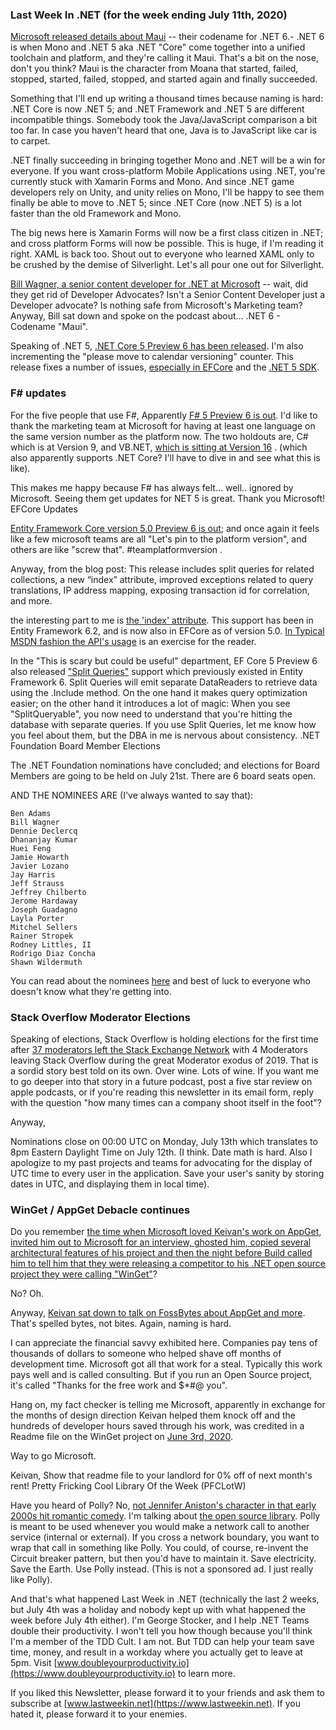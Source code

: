 ### Last Week In .NET (for the week ending July 11th, 2020)

[Microsoft released details about Maui](https://www.infoworld.com/article/3544632/microsoft-unveils-net-maui-for-cross-platform-apps.html) -- their codename for .NET 6.- .NET 6 is when Mono and .NET 5 aka .NET "Core" come together into a unified toolchain and platform, and they're calling it Maui. That's a bit on the nose, don't you think? Maui is the character from Moana that started, failed, stopped, started, failed, stopped, and started again and finally succeeded.

Something that I'll end up writing a thousand times because naming is hard: .NET Core is now .NET 5; and .NET Framework and .NET 5 are different incompatible things. Somebody took the Java/JavaScript comparison a bit too far. In case you haven't heard that one, Java is to JavaScript like car is to carpet.

.NET finally succeeding in bringing together Mono and .NET will be a win for everyone. If you want cross-platform Mobile Applications using .NET, you're currently stuck with Xamarin Forms and Mono. And since .NET game developers rely on Unity, and unity relies on Mono, I'll be happy to see them finally be able to move to .NET 5; since .NET Core (now .NET 5) is a lot faster than the old Framework and Mono.

The big news here is Xamarin Forms will now be a first class citizen in .NET; and cross platform Forms will now be possible. This is huge, if I'm reading it right. XAML is back too. Shout out to everyone who learned XAML only to be crushed by the demise of Silverlight. Let's all pour one out for Silverlight.

[Bill Wagner, a senior content developer for .NET at Microsoft](https://www.linkedin.com/in/billwwagner/) -- wait, did they get rid of Developer Advocates? Isn't a Senior Content Developer just a Developer advocate? Is nothing safe from Microsoft's Marketing team? Anyway, Bill sat down and spoke on the <no dogma /> podcast about... .NET 6 - Codename "Maui".

Speaking of .NET 5, [.NET Core 5 Preview 6 has been released](https://github.com/dotnet/core/blob/master/release-notes/5.0/preview/5.0.0-preview.6.md). I'm also incrementing the "please move to calendar versioning" counter. This release fixes a number of issues, [especially in EFCore](https://github.com/dotnet/efcore/issues?q=is%3Aissue+milestone%3A5.0.0-preview6+is%3Aclosed+label%3Atype-bug+is%3Aclosed) and the [.NET 5 SDK](https://github.com/dotnet/sdk/issues?q=is%3Aissue+is%3Aclosed+milestone%3A5.0.1xx+is%3Aclosed).


### F# updates

For the five people that use F#, Apparently [F# 5 Preview 6 is out](https://devblogs.microsoft.com/dotnet/f-5-and-f-tools-update-for-june/). I'd like to thank the marketing team at Microsoft for having at least one language on the same version number as the platform now. The two holdouts are, C# which is at Version 9, and VB.NET, [which is sitting at Version 16](https://en.wikipedia.org/wiki/Visual_Basic_.NET#2019_(VB_16.0)) . (which also apparently supports .NET Core? I'll have to dive in and see what this is like).

This makes me happy because F# has always felt... well.. ignored by Microsoft. Seeing them get updates for NET 5 is great. Thank you Microsoft!
EFCore Updates

[Entity Framework Core version 5.0 Preview 6 is out](https://devblogs.microsoft.com/dotnet/announcing-entity-framework-core-efcore-5-0-preview-6/); and once again it feels like a few microsoft teams are all "Let's pin to the platform version", and others are like "screw that". #teamplatformversion .

Anyway, from the blog post: This release includes split queries for related collections, a new “index” attribute, improved exceptions related to query translations, IP address mapping, exposing transaction id for correlation, and more.

the interesting part to me is [the 'index' attribute](https://stackoverflow.com/a/36984733/16587). This support has been in Entity Framework 6.2, and is now also in EFCore as of version 5.0. [In Typical MSDN fashion the API's usage](https://docs.microsoft.com/en-us/dotnet/api/system.componentmodel.dataannotations.schema.indexattribute?view=entity-framework-6.2.0) is an exercise for the reader.

In the "This is scary but could be useful" department, EF Core 5 Preview 6 also released ["Split Queries"](https://github.com/dotnet/efcore/issues/20892) support which previously existed in Entity Framework 6. Split Queries will emit separate DataReaders to retrieve data using the .Include method. On the one hand it makes query optimization easier; on the other hand it introduces a lot of magic: When you see "SplitQueryable", you now need to understand that you're hitting the database with separate queries. If you use Split Queries, let me know how you feel about them, but the DBA in me is nervous about consistency.
.NET Foundation Board Member Elections

The .NET Foundation nominations have concluded; and elections for Board Members are going to be held on July 21st. There are 6 board seats open.

AND THE NOMINEES ARE (I've always wanted to say that):

    Ben Adams
    Bill Wagner
    Dennie Declercq
    Dhananjay Kumar
    Huei Feng
    Jamie Howarth
    Javier Lozano
    Jay Harris
    Jeff Strauss
    Jeffrey Chilberto
    Jerome Hardaway
    Joseph Guadagno
    Layla Porter
    Mitchel Sellers
    Rainer Stropek
    Rodney Littles, II
    Rodrigo Diaz Concha
    Shawn Wildermuth

You can read about the nominees [here](https://dotnetfoundation.org/about/election/candidates) and best of luck to everyone who doesn't know what they're getting into.

### Stack Overflow Moderator Elections

Speaking of elections, Stack Overflow is holding elections for the first time after [37 moderators left the Stack Exchange Network](https://meta.stackexchange.com/q/333965/16587) with 4 Moderators leaving Stack Overflow during the great Moderator exodus of 2019. That is a sordid story best told on its own. Over wine. Lots of wine. If you want me to go deeper into that story in a future podcast, post a five star review on apple podcasts, or if you're reading this newsletter in its email form, reply with the question "how many times can a company shoot itself in the foot"?

Anyway,

Nominations close on 00:00 UTC on Monday, July 13th which translates to 8pm Eastern Daylight Time on July 12th. (I think. Date math is hard. Also I apologize to my past projects and teams for advocating for the display of UTC time to every user in the application. Save your user's sanity by storing dates in UTC, and displaying them in local time).

### WinGet / AppGet Debacle continues

Do you remember [the time when Microsoft loved Keivan's work on AppGet, invited him out to Microsoft for an interview, ghosted him, copied several architectural features of his project and then the night before Build called him to tell him that they were releasing a competitor to his .NET open source project they were calling "WinGet"](https://www.theverge.com/2020/5/28/21272964/microsoft-winget-windows-package-manager-appget-copied)?

No? Oh.

Anyway, [Keivan sat down to talk on FossBytes about AppGet and more](https://fossbytes.com/appget-developer-keivan-beigi-interview/). That's spelled bytes, not bites. Again, naming is hard. 

I can appreciate the financial savvy exhibited here. Companies pay tens of thousands of dollars to someone who helped shave off months of development time. Microsoft got all that work for a steal. Typically this work pays well and is called consulting. But if you run an Open Source project, it's called "Thanks for the free work and $*#@ you".

Hang on, my fact checker is telling me Microsoft, apparently in exchange for the months of design direction Keivan helped them knock off and the hundreds of developer hours saved through his work, was credited in a Readme file on the WinGet project on [June 3rd, 2020](https://github.com/microsoft/winget-cli/commit/ed545f996acd36e9b4b277949abc7f62e259ad68#diff-04c6e90faac2675aa89e2176d2eec7d8).

Way to go Microsoft.

Keivan, Show that readme file to your landlord for 0% off of next month's rent!
Pretty Fricking Cool Library Of the Week (PFCLotW)

Have you heard of Polly? No, [not Jennifer Aniston's character in that early 2000s hit romantic comedy](https://en.wikipedia.org/wiki/Along_Came_Polly). I'm talking about [the open source library](https://github.com/App-vNext/Polly). Polly is meant to be used whenever you would make a network call to another service (internal or external). If you cross a network boundary, you want to wrap that call in something like Polly. You could, of course, re-invent the Circuit breaker pattern, but then you'd have to maintain it. Save electricity. Save the Earth. Use Polly instead. (This is not a sponsored ad. I just really like Polly).

And that's what happened Last Week in .NET (technically the last 2 weeks, but July 4th was a holiday and nobody kept up with what happened the week before July 4th either). I'm George Stocker, and I help .NET Teams double their productivity. I won't tell you how though because you'll think I'm a member of the TDD Cult. I am not. But TDD can help your team save time, money, and result in a workday where you actually get to leave at 5pm. Visit [www.doubleyourproductivity.io](https://www.doubleyourproductivity.io) to learn more.

If you liked this Newsletter, please forward it to your friends and ask them to subscribe at [www.lastweekin.net](https://www.lastweekin.net). If you hated it, please forward it to your enemies.
